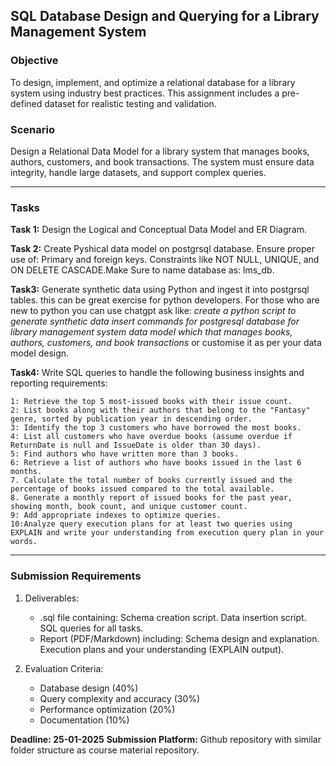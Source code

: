 ##  SQL Database Design and Querying for a Library Management System

### Objective

To design, implement, and optimize a relational database for a library system using industry best practices. This assignment includes a pre-defined dataset for realistic testing and validation.

### Scenario

Design a Relational Data Model for a library system that manages books, authors, customers, and book transactions. The system must ensure data integrity, handle large datasets, and support complex queries.

---

### Tasks

**Task 1:** Design the Logical and Conceptual Data Model and ER Diagram.

**Task 2:** Create Pyshical data model on postgrsql database. Ensure proper use of: Primary and foreign keys. Constraints like NOT NULL, UNIQUE, and ON DELETE CASCADE.Make Sure to name database as: lms_db.

**Task3:** Generate synthetic data using Python and ingest it into postgrsql tables. this can be great exercise for python developers. For those who are new to python you can use chatgpt ask like: *create a python script to generate synthetic data insert commands for postgresql database for library management system data model which  that manages books, authors, customers, and book transactions* or customise it as per your data model design.

**Task4:** Write SQL queries to handle the following business insights and reporting requirements:

    1: Retrieve the top 5 most-issued books with their issue count.
    2: List books along with their authors that belong to the "Fantasy" genre, sorted by publication year in descending order.
    3: Identify the top 3 customers who have borrowed the most books.
    4: List all customers who have overdue books (assume overdue if ReturnDate is null and IssueDate is older than 30 days).
    5: Find authors who have written more than 3 books.
    6: Retrieve a list of authors who have books issued in the last 6 months.
    7. Calculate the total number of books currently issued and the percentage of books issued compared to the total available.
    8. Generate a monthly report of issued books for the past year, showing month, book count, and unique customer count.
    9: Add appropriate indexes to optimize queries.
    10:Analyze query execution plans for at least two queries using EXPLAIN and write your understanding from execution query plan in your words.
---
### Submission Requirements

1. Deliverables:
    * .sql file containing:
        Schema creation script.
        Data insertion script.
        SQL queries for all tasks.
    * Report (PDF/Markdown) including:
        Schema design and explanation.
        Execution plans and your understanding (EXPLAIN output).

2. Evaluation Criteria:
    * Database design (40%)
    * Query complexity and accuracy (30%)
    * Performance optimization (20%)
    * Documentation (10%)

**Deadline: 25-01-2025**
**Submission Platform:** Github repository with similar folder structure as course material repository.
